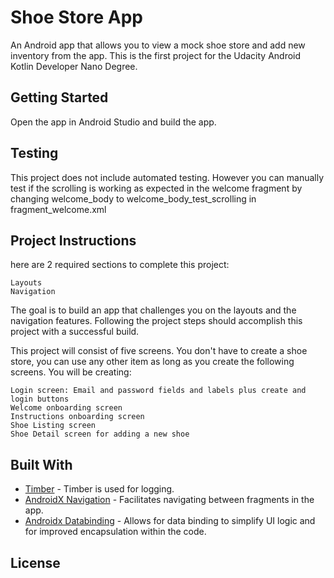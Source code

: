 # Shoe Store App

An Android app that allows you to view a mock shoe store and add new inventory from the app. This is the first project for the Udacity Android Kotlin Developer Nano Degree.

## Getting Started

Open the app in Android Studio and build the app.

## Testing

This project does not include automated testing. However you can manually test if the scrolling is working as expected in the welcome fragment by changing welcome_body to welcome_body_test_scrolling in fragment_welcome.xml

## Project Instructions

here are 2 required sections to complete this project:

    Layouts
    Navigation

The goal is to build an app that challenges you on the layouts and the navigation features. Following the project steps should accomplish this project with a successful build.

This project will consist of five screens. You don't have to create a shoe store, you can use any other item as long as you create the following screens. You will be creating:

    Login screen: Email and password fields and labels plus create and login buttons
    Welcome onboarding screen
    Instructions onboarding screen
    Shoe Listing screen
    Shoe Detail screen for adding a new shoe

## Built With

* [Timber](https://github.com/JakeWharton/timber) - Timber is used for logging.
* [AndroidX Navigation](https://developer.android.com/reference/androidx/navigation/package-summary) - Facilitates navigating between fragments in the app.
* [Androidx Databinding](https://developer.android.com/reference/android/databinding/package-summary) - Allows for data binding to simplify UI logic and for improved encapsulation within the code.

## License
